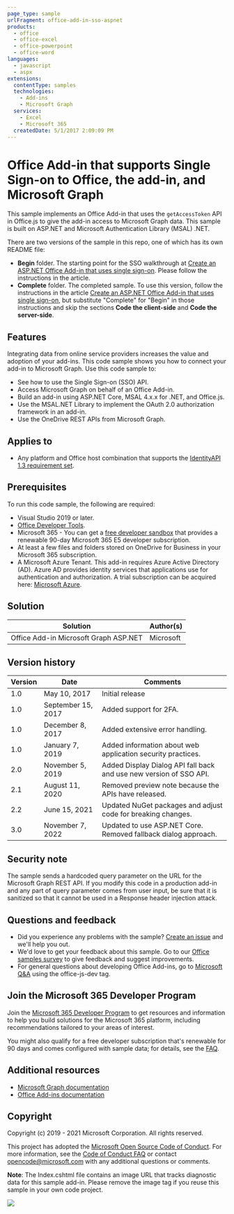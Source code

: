 ```yaml
---
page_type: sample
urlFragment: office-add-in-sso-aspnet
products:
  - office
  - office-excel
  - office-powerpoint
  - office-word
languages:
  - javascript
  - aspx
extensions:
  contentType: samples
  technologies:
    - Add-ins
    - Microsoft Graph
  services:
    - Excel
    - Microsoft 365
  createdDate: 5/1/2017 2:09:09 PM
---
```

# Office Add-in that supports Single Sign-on to Office, the add-in, and Microsoft Graph

This sample implements an Office Add-in that uses the `getAccessToken` API in Office.js to give the add-in access to Microsoft Graph data. This sample is built on ASP.NET and Microsoft Authentication Library (MSAL) .NET.

There are two versions of the sample in this repo, one of which has its own README file:

- **Begin** folder. The starting point for the SSO walkthrough at [Create an ASP.NET Office Add-in that uses single sign-on](https://learn.microsoft.com/office/dev/add-ins/develop/create-sso-office-add-ins-aspnet). Please follow the instructions in the article.
- **Complete** folder. The completed sample. To use this version, follow the instructions in the article [Create an ASP.NET Office Add-in that uses single sign-on](https://learn.microsoft.com/office/dev/add-ins/develop/create-sso-office-add-ins-aspnet), but substitute "Complete" for "Begin" in those instructions and skip the sections **Code the client-side** and **Code the server-side**.

## Features

Integrating data from online service providers increases the value and adoption of your add-ins. This code sample shows you how to connect your add-in to Microsoft Graph. Use this code sample to:

- See how to use the Single Sign-on (SSO) API.
- Access Microsoft Graph on behalf of an Office Add-in.
- Build an add-in using ASP.NET Core, MSAL 4.x.x for .NET, and Office.js.
- Use the MSAL.NET Library to implement the OAuth 2.0 authorization framework in an add-in.
- Use the OneDrive REST APIs from Microsoft Graph.

## Applies to

-  Any platform and Office host combination that supports the [IdentityAPI 1.3 requirement set](https://learn.microsoft.com/office/dev/add-ins/reference/requirement-sets/identity-api-requirement-sets).

## Prerequisites

To run this code sample, the following are required:

- Visual Studio 2019 or later.
- [Office Developer Tools](https://www.visualstudio.com/en-us/features/office-tools-vs.aspx).
- Microsoft 365 - You can get a [free developer sandbox](https://developer.microsoft.com/microsoft-365/dev-program#Subscription) that provides a renewable 90-day Microsoft 365 E5 developer subscription.
- At least a few files and folders stored on OneDrive for Business in your Microsoft 365 subscription.
- A Microsoft Azure Tenant. This add-in requires Azure Active Directory (AD). Azure AD provides identity services that applications use for authentication and authorization. A trial subscription can be acquired here: [Microsoft Azure](https://account.windowsazure.com/SignUp).

## Solution

Solution | Author(s)
---------|----------
Office Add-in Microsoft Graph ASP.NET | Microsoft

## Version history

Version  | Date | Comments
---------| -----| --------
1.0 | May 10, 2017| Initial release
1.0 | September 15, 2017 | Added support for 2FA.
1.0 | December 8, 2017 | Added extensive error handling.
1.0 | January 7, 2019 | Added information about web application security practices.
2.0 | November 5, 2019 | Added Display Dialog API fall back and use new version of SSO API.
2.1 | August 11, 2020 | Removed preview note because the APIs have released.
2.2 | June 15, 2021 | Updated NuGet packages and adjust code for breaking changes.
3.0 | November 7, 2022 | Updated to use ASP.NET Core. Removed fallback dialog approach.

## Security note

The sample sends a hardcoded query parameter on the URL for the Microsoft Graph REST API. If you modify this code in a production add-in and any part of query parameter comes from user input, be sure that it is sanitized so that it cannot be used in a Response header injection attack.

## Questions and feedback

- Did you experience any problems with the sample? [Create an issue](https://github.com/OfficeDev/Office-Add-in-samples/issues/new/choose) and we'll help you out.
- We'd love to get your feedback about this sample. Go to our [Office samples survey](https://aka.ms/OfficeSamplesSurvey) to give feedback and suggest improvements.
- For general questions about developing Office Add-ins, go to [Microsoft Q&A](https://learn.microsoft.com/answers/topics/office-js-dev.html) using the office-js-dev tag.

## Join the Microsoft 365 Developer Program

Join the [Microsoft 365 Developer Program](https://aka.ms/m365devprogram) to get resources and information to help you build solutions for the Microsoft 365 platform, including recommendations tailored to your areas of interest.

You might also qualify for a free developer subscription that's renewable for 90 days and comes configured with sample data; for details, see the [FAQ](https://learn.microsoft.com/office/developer-program/microsoft-365-developer-program-faq#who-qualifies-for-a-microsoft-365-e5-developer-subscription-).

## Additional resources

- [Microsoft Graph documentation](https://learn.microsoft.com/graph/)
- [Office Add-ins documentation](https://learn.microsoft.com/office/dev/add-ins/overview/office-add-ins)

## Copyright

Copyright (c) 2019 - 2021 Microsoft Corporation. All rights reserved.

This project has adopted the [Microsoft Open Source Code of Conduct](https://opensource.microsoft.com/codeofconduct/). For more information, see the [Code of Conduct FAQ](https://opensource.microsoft.com/codeofconduct/faq/) or contact [opencode@microsoft.com](mailto:opencode@microsoft.com) with any additional questions or comments.

**Note**: The Index.cshtml file contains an image URL that tracks diagnostic data for this sample add-in. Please remove the image tag if you reuse this sample in your own code project.

<img src="https://pnptelemetry.azurewebsites.net/pnp-officeaddins/auth/Office-Add-in-ASPNET-SSO" />
